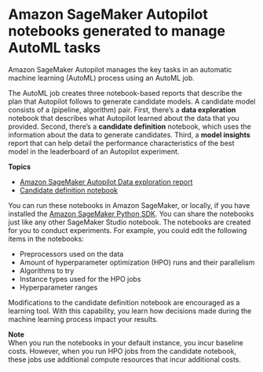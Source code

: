 # Amazon SageMaker Autopilot notebooks generated to manage AutoML tasks<a name="autopilot-automate-model-development-notebook-output"></a>

Amazon SageMaker Autopilot manages the key tasks in an automatic machine learning \(AutoML\) process using an AutoML job\. 

The AutoML job creates three notebook\-based reports that describe the plan that Autopilot follows to generate candidate models\. A candidate model consists of a \(pipeline, algorithm\) pair\. First, there’s a **data exploration** notebook that describes what Autopilot learned about the data that you provided\. Second, there’s a **candidate definition** notebook, which uses the information about the data to generate candidates\. Third, a **model insights** report that can help detail the performance characteristics of the best model in the leaderboard of an Autopilot experiment\.

**Topics**
+ [Amazon SageMaker Autopilot Data exploration report](autopilot-data-exploration-report.md)
+ [Candidate definition notebook](autopilot-candidate-generation-notebook.md)

You can run these notebooks in Amazon SageMaker, or locally, if you have installed the [Amazon SageMaker Python SDK](https://sagemaker.readthedocs.io)\. You can share the notebooks just like any other SageMaker Studio notebook\. The notebooks are created for you to conduct experiments\. For example, you could edit the following items in the notebooks:
+ Preprocessors used on the data 
+ Amount of hyperparameter optimization \(HPO\) runs and their parallelism
+ Algorithms to try
+ Instance types used for the HPO jobs
+ Hyperparameter ranges

Modifications to the candidate definition notebook are encouraged as a learning tool\. With this capability, you learn how decisions made during the machine learning process impact your results\. 

**Note**  
When you run the notebooks in your default instance, you incur baseline costs\. However, when you run HPO jobs from the candidate notebook, these jobs use additional compute resources that incur additional costs\. 